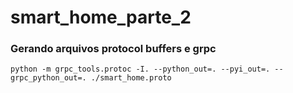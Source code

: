 # smart_home_parte_2

### Gerando arquivos protocol buffers e grpc
```
python -m grpc_tools.protoc -I. --python_out=. --pyi_out=. --grpc_python_out=. ./smart_home.proto
```
